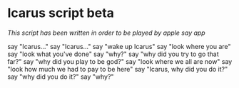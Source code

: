 # Icarus script beta
*This script has been written in order to be played by apple say app*

say "Icarus..."
say "Icarus..."
say "wake up Icarus"
say "look where you are"
say "look what you've done"
say "why?"
say "why did you try to go that far?"
say "why did you play to be god?"
say "look where we all are now"
say "look how much we had to pay to be here"
say "Icarus, why did you do it?"
say "why did you do it?"
say "why?"
